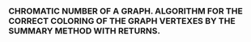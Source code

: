 ### CHROMATIC NUMBER OF A GRAPH. ALGORITHM FOR THE CORRECT COLORING OF THE GRAPH VERTEXES BY THE SUMMARY METHOD WITH RETURNS.
